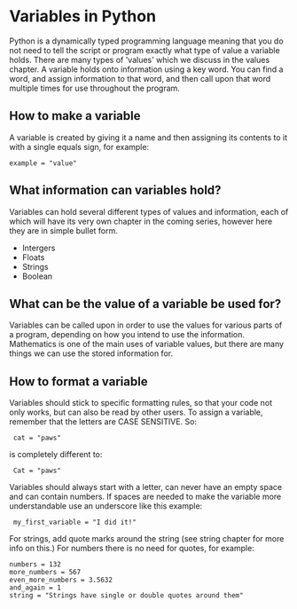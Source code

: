 # Variables in Python

Python is a dynamically typed programming language meaning that you do not need to tell the script or program exactly what type of value a variable holds. There are many types of 'values' which we discuss in the values chapter. A variable holds onto information using a key word. You can find a word, and assign information to that word, and then call upon that word multiple times for use throughout the program. 

## How to make a variable

A variable is created by giving it a name and then assigning its contents to it with a single equals sign, for example:
<pre><code>example = "value"</code></pre>

## What information can variables hold?

Variables can hold several different types of values and information, each of which will have its very own chapter in the coming series, however here they are in simple bullet form. 

- Intergers
- Floats
- Strings
- Boolean

## What can be the value of a variable be used for?

Variables can be called upon in order to use the values for various parts of a program, depending on how you intend to use the information. Mathematics is one of the main uses of variable values, but there are many things we can use the stored information for. 

## How to format a variable

Variables should stick to specific formatting rules, so that your code not only works, but can also be read by other users. To assign a variable, remember that the letters are CASE SENSITIVE. So:

<pre><code> cat = "paws" </code></pre>

is completely different to:

<pre><code> Cat = "paws" </code></pre>

Variables should always start with a letter, can never have an empty space and can contain numbers. If spaces are needed to make the variable more understandable use an underscore like this example:

<pre><code> my_first_variable = "I did it!" </code></pre>

For strings, add quote marks around the string (see string chapter for more info on this.) For numbers there is no need for quotes, for example:

<pre><code>numbers = 132
more_numbers = 567
even_more_numbers = 3.5632
and_again = 1
string = "Strings have single or double quotes around them"</code></pre>





